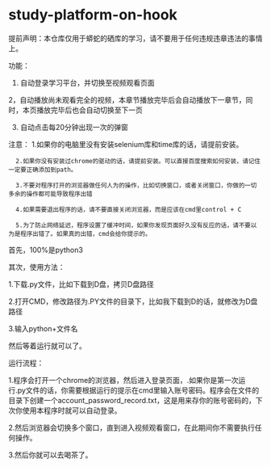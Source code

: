 # study-platform-on-hook
提前声明：本仓库仅用于蟒蛇的硒库的学习，请不要用于任何违规违章违法的事情上。

功能：

1. 自动登录学习平台，并切换至视频观看页面

2，自动播放尚未观看完全的视频，本章节播放完毕后会自动播放下一章节，同时，本页播放完毕后也会自动切换至下一页

3. 自动点击每20分钟出现一次的弹窗


注意：
      1.如果你的电脑里没有安装selenium库和time库的话，请提前安装。

      2.如果你没有安装过chrome的驱动的话，请提前安装。可以直接百度搜索如何安装，请记住一定要正确添加到path。
      
      3.不要对程序打开的浏览器做任何人为的操作，比如切换窗口，或者关闭窗口，你做的一切多余的操作都可能导致程序出错
      
      4.如果需要退出程序的话，请不要直接关闭浏览器，而是应该在cmd里control + C
      
      5.为了防止网络延迟，程序设置了缓冲时间，如果你发现页面好久没有反应的话，请不要以为是程序出错了。如果真的出错，cmd会给你提示的。

首先，100%是python3

其次，使用方法：

1.下载.py文件，比如下载到D盘，拷贝D盘路径

2.打开CMD，修改路径为.PY文件的目录下，比如我下载到D的话，就修改为D盘路径

3.输入python+文件名

然后等着运行就可以了。

运行流程：

 1.程序会打开一个chrome的浏览器，然后进入登录页面，.如果你是第一次运行.py文件的话，你需要根据运行的提示在cmd里输入账号密码。程序会在文件的目录下创建一个account_password_record.txt，这是用来存你的账号密码的，下次你使用本程序时就可以自动登录。
 
 2.然后浏览器会切换多个窗口，直到进入视频观看窗口，在此期间你不需要执行任何操作。
 
 3.然后你就可以去喝茶了。

      
